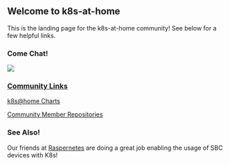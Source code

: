 ## Welcome to k8s-at-home

This is the landing page for the k8s-at-home community! See below for a few helpful links.

### Come Chat!

<a href="https://discord.gg/Yv2gzFy"><img src="https://discordapp.com/api/guilds/673534664354430999/widget.png?style=banner2">

### Community Links 

[k8s@home Charts](https://github.com/k8s-at-home/charts)

[Community Member Repositories](https://github.com/k8s-at-home/awesome-home-kubernetes)

### See Also!

Our friends at [Raspernetes](https://raspbernetes.github.io/) are doing a great job enabling the usage of SBC devices with K8s!
